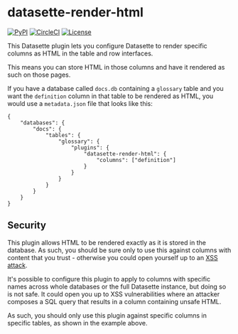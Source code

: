 # datasette-render-html

[![PyPI](https://img.shields.io/pypi/v/datasette-render-html.svg)](https://pypi.org/project/datasette-render-html/)
[![CircleCI](https://circleci.com/gh/simonw/datasette-render-html.svg?style=svg)](https://circleci.com/gh/simonw/datasette-render-html)
[![License](https://img.shields.io/badge/license-Apache%202.0-blue.svg)](https://github.com/simonw/datasette-render-html/blob/master/LICENSE)

This Datasette plugin lets you configure Datasette to render specific columns as HTML in the table and row interfaces.

This means you can store HTML in those columns and have it rendered as such on those pages.

If you have a database called `docs.db` containing a `glossary` table and you want the `definition` column in that table to be rendered as HTML, you would use a `metadata.json` file that looks like this:

    {
        "databases": {
            "docs": {
                "tables": {
                    "glossary": {
                        "plugins": {
                            "datasette-render-html": {
                                "columns": ["definition"]
                            }
                        }
                    }
                }
            }
        }
    }

## Security

This plugin allows HTML to be rendered exactly as it is stored in the database. As such, you should be sure only to use this against columns with content that you trust - otherwise you could open yourself up to an [XSS attack](https://owasp.org/www-community/attacks/xss/).

It's possible to configure this plugin to apply to columns with specific names across whole databases or the full Datasette instance, but doing so is not safe. It could open you up to XSS vulnerabilities where an attacker composes a SQL query that results in a column containing unsafe HTML.

As such, you should only use this plugin against specific columns in specific tables, as shown in the example above.
